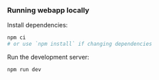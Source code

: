 ### Running webapp locally

Install dependencies:

```bash
npm ci
# or use `npm install` if changing dependencies
```

Run the development server:

```bash
npm run dev
```